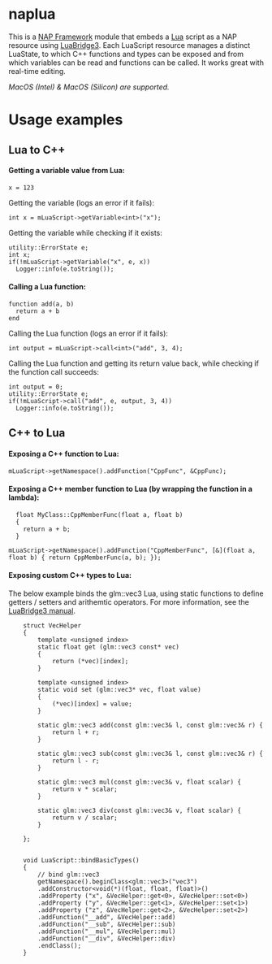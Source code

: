 # naplua

This is a [NAP Framework](https://github.com/napframework/nap) module that embeds a [Lua](https://www.lua.org/) script as a NAP resource using [LuaBridge3](https://github.com/kunitoki/LuaBridge3).
Each LuaScript resource manages a distinct LuaState, to which C++ functions and types can be exposed and from which variables can be read and functions can be called. It works great with real-time editing.

_MacOS (Intel) & MacOS (Silicon) are supported._	

# Usage examples
## Lua to C++
		

#### Getting a variable value from Lua:
```
x = 123
```
Getting the variable (logs an error if it fails):
```
int x = mLuaScript->getVariable<int>("x");
```
Getting the variable while checking if it exists:
```
utility::ErrorState e;
int x;
if(!mLuaScript->getVariable("x", e, x))
  Logger::info(e.toString());
```

#### Calling a Lua function:
```
function add(a, b)
  return a + b
end
```
Calling the Lua function (logs an error if it fails):
```
int output = mLuaScript->call<int>("add", 3, 4);
```
Calling the Lua function and getting its return value back, while checking if the function call succeeds:
```
int output = 0;
utility::ErrorState e;
if(!mLuaScript->call("add", e, output, 3, 4))
  Logger::info(e.toString());
```

## C++ to Lua
		
#### Exposing a C++ function to Lua:

```
mLuaScript->getNamespace().addFunction("CppFunc", &CppFunc);
```

#### Exposing a C++ member function to Lua (by wrapping the function in a lambda):

```
  float MyClass::CppMemberFunc(float a, float b)
  {
    return a + b;
  }
```

```
mLuaScript->getNamespace().addFunction("CppMemberFunc", [&](float a, float b) { return CppMemberFunc(a, b); });
```



#### Exposing custom C++ types to Lua: 

The below example binds the glm::vec3 Lua, using static functions to define getters / setters and arithemtic operators. For more information, see the [LuaBridge3 manual](https://github.com/kunitoki/LuaBridge3/blob/master/Manual.md).

```
	struct VecHelper
	{
		template <unsigned index>
		static float get (glm::vec3 const* vec)
		{
			return (*vec)[index];
		}
		
		template <unsigned index>
		static void set (glm::vec3* vec, float value)
		{
			(*vec)[index] = value;
		}
		
		static glm::vec3 add(const glm::vec3& l, const glm::vec3& r) {
			return l + r;
		}
		
		static glm::vec3 sub(const glm::vec3& l, const glm::vec3& r) {
			return l - r;
		}
		
		static glm::vec3 mul(const glm::vec3& v, float scalar) {
			return v * scalar;
		}
		
		static glm::vec3 div(const glm::vec3& v, float scalar) {
			return v / scalar;
		}
		
	};


	void LuaScript::bindBasicTypes()
	{
		// bind glm::vec3
		getNamespace().beginClass<glm::vec3>("vec3")
		.addConstructor<void(*)(float, float, float)>()
		.addProperty ("x", &VecHelper::get<0>, &VecHelper::set<0>)
		.addProperty ("y", &VecHelper::get<1>, &VecHelper::set<1>)
		.addProperty ("z", &VecHelper::get<2>, &VecHelper::set<2>)
		.addFunction("__add", &VecHelper::add)
		.addFunction("__sub", &VecHelper::sub)
		.addFunction("__mul", &VecHelper::mul)
		.addFunction("__div", &VecHelper::div)
		.endClass();
	}
```
